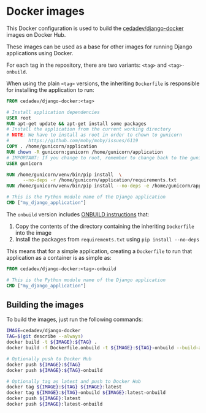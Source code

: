 # Docker images

This Docker configuration is used to build the
[cedadev/django-docker](https://hub.docker.com/r/cedadev/django-docker/)
images on Docker Hub.

These images can be used as a base for other images for running Django applications
using Docker.

For each tag in the repository, there are two variants: `<tag>` and `<tag>-onbuild`.

When using the plain `<tag>` versions, the inheriting `Dockerfile` is responsible
for installing the application to run:

```Dockerfile
FROM cedadev/django-docker:<tag>

# Install application dependencies
USER root
RUN apt-get update && apt-get install some packages
# Install the application from the current working directory
# NOTE: We have to install as root in order to chown to gunicorn
#       https://github.com/moby/moby/issues/6119
COPY . /home/gunicorn/application
RUN chown -R gunicorn:gunicorn /home/gunicorn/application
# IMPORTANT: If you change to root, remember to change back to the gunicorn user!!!!
USER gunicorn

RUN /home/gunicorn/venv/bin/pip install  \
      --no-deps -r /home/gunicorn/application/requirements.txt
RUN /home/gunicorn/venv/bin/pip install --no-deps -e /home/gunicorn/application

# This is the Python module name of the Django application
CMD ["my_django_application"]
```

The `onbuild` version includes
[ONBUILD instructions](https://docs.docker.com/engine/reference/builder/#onbuild)
that:

1. Copy the contents of the directory containing the inheriting `Dockerfile` into
the image
2. Install the packages from `requirements.txt` using `pip install --no-deps`

This means that for a simple application, creating a `Dockerfile` to run that
application as a container is as simple as:

```Dockerfile
FROM cedadev/django-docker:<tag>-onbuild

# This is the Python module name of the Django application
CMD ["my_django_application"]
```


## Building the images

To build the images, just run the following commands:

```bash
IMAGE=cedadev/django-docker
TAG=$(git describe --always)
docker build -t ${IMAGE}:${TAG} .
docker build -f Dockerfile.onbuild -t ${IMAGE}:${TAG}-onbuild --build-arg FROM_TAG=${TAG} .

# Optionally push to Docker Hub
docker push ${IMAGE}:${TAG}
docker push ${IMAGE}:${TAG}-onbuild

# Optionally tag as latest and push to Docker Hub
docker tag ${IMAGE}:${TAG} ${IMAGE}:latest
docker tag ${IMAGE}:${TAG}-onbuild ${IMAGE}:latest-onbuild
docker push ${IMAGE}:latest
docker push ${IMAGE}:latest-onbuild
```
